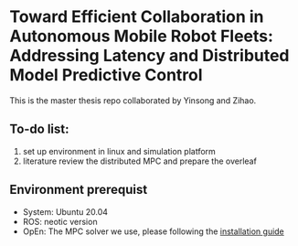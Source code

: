 # Toward Efficient Collaboration in Autonomous Mobile Robot Fleets: Addressing Latency and Distributed Model Predictive Control

This is the master thesis repo collaborated by Yinsong and Zihao.

## **To-do list:**
1. set up environment in linux and simulation platform
2. literature review the distributed MPC and prepare the overleaf 

## **Environment prerequist**
- System: Ubuntu 20.04
- ROS: neotic version
- OpEn: The MPC solver we use, please following the [installation guide](https://alphaville.github.io/optimization-engine/docs/installation)
